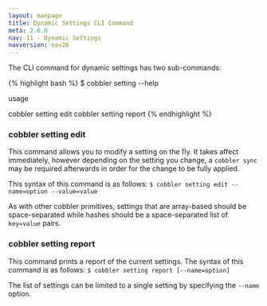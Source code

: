 ```yaml
---
layout: manpage
title: Dynamic Settings CLI Command
meta: 2.6.0
nav: 11 - Dynamic Settings
navversion: nav26
---
```


The CLI command for dynamic settings has two sub-commands:

{% highlight bash %}
$ cobbler setting --help

usage

cobbler setting edit
cobbler setting report
{% endhighlight %}

### cobbler setting edit

This command allows you to modify a setting on the fly. It takes affect immediately, however depending on the setting
you change, a `cobbler sync` may be required afterwards in order for the change to be fully applied.

This syntax of this command is as follows: `$ cobbler setting edit --name=option --value=value`

As with other cobbler primitives, settings that are array-based should be space-separated while hashes should be a
space-separated list of `key=value` pairs.

### cobbler setting report

This command prints a report of the current settings. The syntax of this command is as follows:
`$ cobbler setting report [--name=option]`

The list of settings can be limited to a single setting by specifying the `--name` option.
